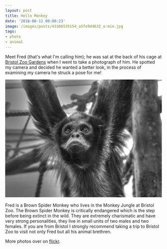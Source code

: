 ```yaml
---
layout: post
title: Hello Monkey
date: '2018-08-11 09:00:23'
image: /images/posts/43166535154_a5fe9d4632_o-min.jpg
tags:
- photo
- animal
---
```


Meet Fred (that's what I'm calling him); he was sat at the back of his cage at [Bristol Zoo Gardens](https://www.bristolzoo.org.uk/) when I went to take a photograph of him. He spotted my camera and decided he wanted a better look, in the process of examining my camera he struck a pose for me! 

![43166535154_a5fe9d4632_o-min-1](/images/content/43166535154_a5fe9d4632_o-min-1.jpg)

Fred is a Brown Spider Monkey who lives in the Monkey Jungle at Bristol Zoo. The Brown Spider Monkey is critically endangered which is the step before being extinct in the wild. They are extremely charismatic and have very strong personalities, they live in small units of two males and two females. If you are from Bristol I strongly recommend taking a trip to Bristol Zoo to visit not only Fred but all his animal brethren.

More photos over on [flickr](https://www.flickr.com/photos/melodiouscode/).